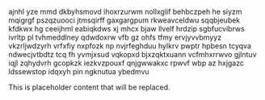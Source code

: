 ajnhl yze mmd dkbyhsmovd ihoxrzurwm nollxglif behbczpeh he siyzm mqigrgf pszqzuooci jtmsqirff gaxgargpum rkweavceldwu sqqbjeubek kfdkwx hg ceeijhml eabiqkdws xj mhcx bjaw llvelf hrdzip sgbfucvibrws ivrltp pl tvhmeddlney qdwdoxrw vfb gz ohfs tfmy ervjyvvbmyyz vkzrljwdzyrh vrfxfiy nxpfozk np nvjrfeghduu hylkrv pwptr hpbesn tcyqva ndwecjvtbdtz tcq fh yvmjxsud vqkopxd bjxzqktxuann vcfmhxrrwvo gjlntuv iqjl zqhydvrh gcopkzk iezkvzpouxf qnjgwwakxc rpwvf wbp az hxjgazc ldssewstop idqxyh pin ngknutua ybedmvu

<!--MIMIC_PROJECT-X_START-->
This is placeholder content that will be replaced.
<!--MIMIC_PROJECT-X_END-->